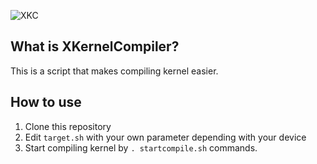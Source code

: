 ![XKC](https://github.com/xyz-prjkt/xKernelCompiler/raw/main/images/banner.png)

## What is XKernelCompiler?

This is a script that makes compiling kernel easier.

## How to use
1. Clone this repository
2. Edit `target.sh` with your own parameter depending with your device
3. Start compiling kernel by `. startcompile.sh` commands.
